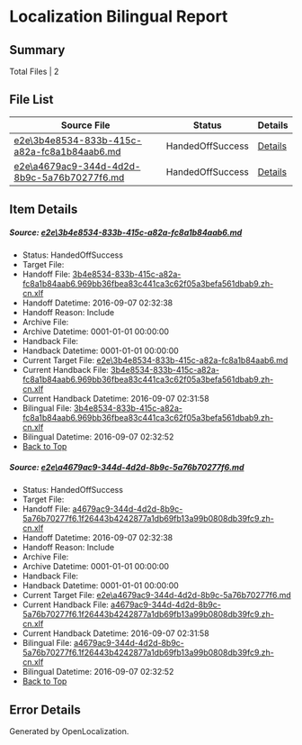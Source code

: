 # <a name='report-top'></a> Localization Bilingual Report

## Summary
 Total Files | 2

## File List
 Source File | Status | Details 
 ----------- | ------ | ------- 
 [e2e\3b4e8534-833b-415c-a82a-fc8a1b84aab6.md](https://github.com/OpenLocalizationTestOrg/ol-test0/blob/d8929847fd3c7444bb8df3fe1a5ccd6d88e7dbaf/e2e/3b4e8534-833b-415c-a82a-fc8a1b84aab6.md) | HandedOffSuccess | [Details](#ee56b6612703007ae2205aa8847924d5e1ce516b2)
 [e2e\a4679ac9-344d-4d2d-8b9c-5a76b70277f6.md](https://github.com/OpenLocalizationTestOrg/ol-test0/blob/d8929847fd3c7444bb8df3fe1a5ccd6d88e7dbaf/e2e/a4679ac9-344d-4d2d-8b9c-5a76b70277f6.md) | HandedOffSuccess | [Details](#7b992936fe0ba9b7002e620c1f8db070d2670e303)

## Item Details
##### <a name='ee56b6612703007ae2205aa8847924d5e1ce516b2'></a> Source: [e2e\3b4e8534-833b-415c-a82a-fc8a1b84aab6.md](https://github.com/OpenLocalizationTestOrg/ol-test0/blob/d8929847fd3c7444bb8df3fe1a5ccd6d88e7dbaf/e2e/3b4e8534-833b-415c-a82a-fc8a1b84aab6.md)
* Status: HandedOffSuccess
* Target File: 
* Handoff File: [3b4e8534-833b-415c-a82a-fc8a1b84aab6.969bb36fbea83c441ca3c62f05a3befa561dbab9.zh-cn.xlf](https://github.com/OpenLocalizationTestOrg/ol-test0-handoff/blob/6c643df63d9e9eee346c13b7e50fd4b986752445/ol-handoff/OpenLocalizationTestOrg/ol-test0-zhcn/ci/ht/3b4e8534-833b-415c-a82a-fc8a1b84aab6.969bb36fbea83c441ca3c62f05a3befa561dbab9.zh-cn.xlf)
* Handoff Datetime: 2016-09-07 02:32:38
* Handoff Reason: Include
* Archive File: 
* Archive Datetime: 0001-01-01 00:00:00
* Handback File: 
* Handback Datetime: 0001-01-01 00:00:00
* Current Target File: [e2e\3b4e8534-833b-415c-a82a-fc8a1b84aab6.md](https://github.com/OpenLocalizationTestOrg/ol-test0-zhcn/blob/189880b19d5cf99a0094e72878b3e7efad4ce81c/e2e/3b4e8534-833b-415c-a82a-fc8a1b84aab6.md)
* Current Handback File: [3b4e8534-833b-415c-a82a-fc8a1b84aab6.969bb36fbea83c441ca3c62f05a3befa561dbab9.zh-cn.xlf](https://github.com/OpenLocalizationTestOrg/ol-test0-handback/blob/3cac694be1ce01e867d3589ee807c019b116f575/ol-handback/OpenLocalizationTestOrg/ol-test0-zhcn/ci/ht/3b4e8534-833b-415c-a82a-fc8a1b84aab6.969bb36fbea83c441ca3c62f05a3befa561dbab9.zh-cn.xlf)
* Current Handback Datetime: 2016-09-07 02:31:58
* Bilingual File: [3b4e8534-833b-415c-a82a-fc8a1b84aab6.969bb36fbea83c441ca3c62f05a3befa561dbab9.zh-cn.xlf](https://github.com/OpenLocalizationTestOrg/ol-test0-handback/blob/3cac694be1ce01e867d3589ee807c019b116f575/ol-handback/OpenLocalizationTestOrg/ol-test0-zhcn/ci/ht/3b4e8534-833b-415c-a82a-fc8a1b84aab6.969bb36fbea83c441ca3c62f05a3befa561dbab9.zh-cn.xlf)
* Bilingual Datetime: 2016-09-07 02:32:52
* [Back to Top](#report-top)

##### <a name='7b992936fe0ba9b7002e620c1f8db070d2670e303'></a> Source: [e2e\a4679ac9-344d-4d2d-8b9c-5a76b70277f6.md](https://github.com/OpenLocalizationTestOrg/ol-test0/blob/d8929847fd3c7444bb8df3fe1a5ccd6d88e7dbaf/e2e/a4679ac9-344d-4d2d-8b9c-5a76b70277f6.md)
* Status: HandedOffSuccess
* Target File: 
* Handoff File: [a4679ac9-344d-4d2d-8b9c-5a76b70277f6.1f26443b4242877a1db69fb13a99b0808db39fc9.zh-cn.xlf](https://github.com/OpenLocalizationTestOrg/ol-test0-handoff/blob/6c643df63d9e9eee346c13b7e50fd4b986752445/ol-handoff/OpenLocalizationTestOrg/ol-test0-zhcn/ci/ht/a4679ac9-344d-4d2d-8b9c-5a76b70277f6.1f26443b4242877a1db69fb13a99b0808db39fc9.zh-cn.xlf)
* Handoff Datetime: 2016-09-07 02:32:38
* Handoff Reason: Include
* Archive File: 
* Archive Datetime: 0001-01-01 00:00:00
* Handback File: 
* Handback Datetime: 0001-01-01 00:00:00
* Current Target File: [e2e\a4679ac9-344d-4d2d-8b9c-5a76b70277f6.md](https://github.com/OpenLocalizationTestOrg/ol-test0-zhcn/blob/189880b19d5cf99a0094e72878b3e7efad4ce81c/e2e/a4679ac9-344d-4d2d-8b9c-5a76b70277f6.md)
* Current Handback File: [a4679ac9-344d-4d2d-8b9c-5a76b70277f6.1f26443b4242877a1db69fb13a99b0808db39fc9.zh-cn.xlf](https://github.com/OpenLocalizationTestOrg/ol-test0-handback/blob/3cac694be1ce01e867d3589ee807c019b116f575/ol-handback/OpenLocalizationTestOrg/ol-test0-zhcn/ci/ht/a4679ac9-344d-4d2d-8b9c-5a76b70277f6.1f26443b4242877a1db69fb13a99b0808db39fc9.zh-cn.xlf)
* Current Handback Datetime: 2016-09-07 02:31:58
* Bilingual File: [a4679ac9-344d-4d2d-8b9c-5a76b70277f6.1f26443b4242877a1db69fb13a99b0808db39fc9.zh-cn.xlf](https://github.com/OpenLocalizationTestOrg/ol-test0-handback/blob/3cac694be1ce01e867d3589ee807c019b116f575/ol-handback/OpenLocalizationTestOrg/ol-test0-zhcn/ci/ht/a4679ac9-344d-4d2d-8b9c-5a76b70277f6.1f26443b4242877a1db69fb13a99b0808db39fc9.zh-cn.xlf)
* Bilingual Datetime: 2016-09-07 02:32:52
* [Back to Top](#report-top)


## Error Details

Generated by OpenLocalization.
